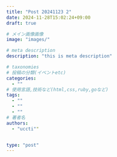 ```yaml
---
title: "Post 20241123 2"
date: 2024-11-28T15:02:24+09:00
draft: true

# メイン画像画像
image: "images/"

# meta description
description: "this is meta description"

# taxonomies
# 投稿の分類(イベントetc)
categories:
  - ""
# 使用言語,技術など(html,css,ruby,goなど)
tags:
  - ""
  - ""
  - ""
# 著者名
authors:
  - "uccti""


type: "post"
---
```

